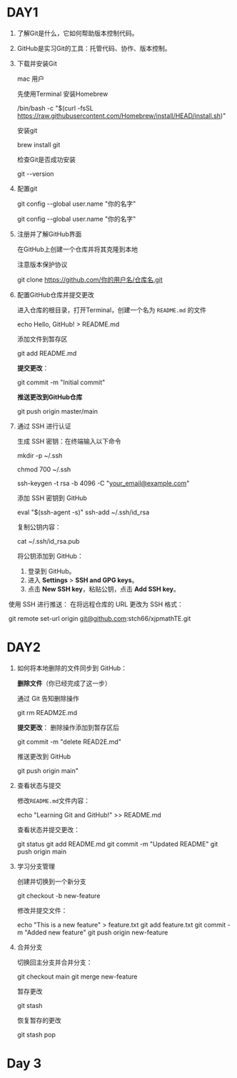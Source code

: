 # DAY1

1. 了解Git是什么，它如何帮助版本控制代码。

2. GitHub是实习Git的工具：托管代码、协作、版本控制。

3. 下载并安装Git

   mac 用户  

   先使用Terminal 安装Homebrew  

   /bin/bash -c "$(curl -fsSL https://raw.githubusercontent.com/Homebrew/install/HEAD/install.sh)"

   安装git

   brew install git

   检查Git是否成功安装

   git --version

4. 配置git

   git config --global user.name "你的名字"

   git config --global user.name "你的名字"

5. 注册并了解GitHub界面

   在GitHub上创建一个仓库并将其克隆到本地

   注意版本保护协议

   git clone https://github.com/你的用户名/仓库名.git

6. 配置GitHub仓库并提交更改

   进入仓库的根目录，打开Terminal，创建一个名为 `README.md` 的文件

   echo Hello, GitHub!  > README.md

   添加文件到暂存区

   git add README.md

   **提交更改**：

   git commit -m "Initial commit"

   **推送更改到GitHub仓库**

   git push origin master/main

7. 通过 SSH 进行认证

   生成 SSH 密钥：在终端输入以下命令

   mkdir -p ~/.ssh

   chmod 700 ~/.ssh

   ssh-keygen -t rsa -b 4096 -C "your_email@example.com"

   添加 SSH 密钥到 GitHub

   eval "$(ssh-agent -s)"
   ssh-add ~/.ssh/id_rsa

   复制公钥内容：

   cat ~/.ssh/id_rsa.pub

   将公钥添加到 GitHub：

   1. 登录到 GitHub。
   2. 进入 **Settings** > **SSH and GPG keys**。
   3. 点击 **New SSH key**，粘贴公钥，点击 **Add SSH key**。

​                使用 SSH 进行推送： 在将远程仓库的 URL 更改为 SSH 格式：

​		git remote set-url origin git@github.com:stch66/xjpmathTE.git

# DAY2

1. 如何将本地删除的文件同步到 GitHub：

   **删除文件**（你已经完成了这一步）

   通过 Git 告知删除操作 

   git rm READM2E.md

   **提交更改**： 删除操作添加到暂存区后

   git commit -m "delete READ2E.md"

   推送更改到 GitHub

   git push origin main"

2. 查看状态与提交

   修改`README.md`文件内容：

   echo "Learning Git and GitHub!" >> README.md

   查看状态并提交更改：

   git status
   git add README.md
   git commit -m "Updated README"
   git push origin main

3. 学习分支管理

   创建并切换到一个新分支

   git checkout -b new-feature

   修改并提交文件：

   echo "This is a new feature" > feature.txt
   git add feature.txt
   git commit -m "Added new feature"
   git push origin new-feature

4. 合并分支

   切换回主分支并合并分支：

   git checkout main
   git merge new-feature

   暂存更改

   git stash

   恢复暂存的更改

   git stash pop

# Day 3















